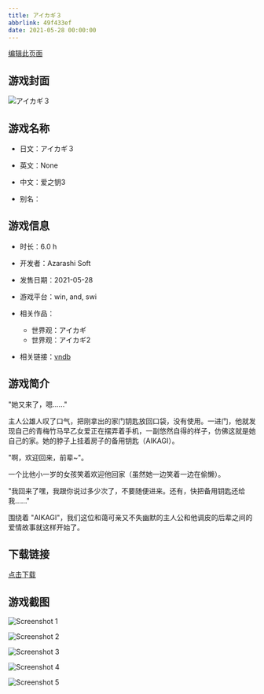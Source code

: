 ```yaml
---
title: アイカギ３
abbrlink: 49f433ef
date: 2021-05-28 00:00:00
---
```

[编辑此页面](https://github.com/ACG-3/ADV3-source/blob/main/source/_posts/games/%E3%82%A2%E3%82%A4%E3%82%AB%E3%82%AE%EF%BC%93.md)

## 游戏封面

![アイカギ３](https://pan.timero.xyz/d/onedrive/img_lib_001/%E3%82%A2%E3%82%A4%E3%82%AB%E3%82%AE%EF%BC%93_cover.avif)


## 游戏名称

- 日文：アイカギ３
- 英文：None
- 中文：爱之钥3

- 别名：


## 游戏信息

- 时长：6.0 h
- 开发者：Azarashi Soft
- 发售日期：2021-05-28
- 游戏平台：win, and, swi
- 相关作品：
   - 世界观：アイカギ
   - 世界观：アイカギ2

- 相关链接：[vndb](https://vndb.org/v30214)


## 游戏简介

"她又来了，嗯......"

主人公雄人叹了口气，把刚拿出的家门钥匙放回口袋，没有使用。一进门，他就发现自己的青梅竹马早乙女爱正在摆弄着手机，一副悠然自得的样子，仿佛这就是她自己的家。她的脖子上挂着房子的备用钥匙（AIKAGI）。

"啊，欢迎回来，前辈~"。

一个比他小一岁的女孩笑着欢迎他回家（虽然她一边笑着一边在偷懒）。

"我回来了嘿，我跟你说过多少次了，不要随便进来。还有，快把备用钥匙还给我......"

围绕着 "AIKAGI"，我们这位和蔼可亲又不失幽默的主人公和他调皮的后辈之间的爱情故事就这样开始了。




## 下载链接

[点击下载](https://pan.timero.xyz/onedrive/adv_lib_001/%E3%82%A2%E3%82%A4%E3%82%AB%E3%82%AE%EF%BC%93)


## 游戏截图


![Screenshot 1](https://pan.timero.xyz/d/onedrive/img_lib_001/%E3%82%A2%E3%82%A4%E3%82%AB%E3%82%AE%EF%BC%93_Screenshot_1.avif)

![Screenshot 2](https://pan.timero.xyz/d/onedrive/img_lib_001/%E3%82%A2%E3%82%A4%E3%82%AB%E3%82%AE%EF%BC%93_Screenshot_2.avif)

![Screenshot 3](https://pan.timero.xyz/d/onedrive/img_lib_001/%E3%82%A2%E3%82%A4%E3%82%AB%E3%82%AE%EF%BC%93_Screenshot_3.avif)

![Screenshot 4](https://pan.timero.xyz/d/onedrive/img_lib_001/%E3%82%A2%E3%82%A4%E3%82%AB%E3%82%AE%EF%BC%93_Screenshot_4.avif)

![Screenshot 5](https://pan.timero.xyz/d/onedrive/img_lib_001/%E3%82%A2%E3%82%A4%E3%82%AB%E3%82%AE%EF%BC%93_Screenshot_5.avif)

